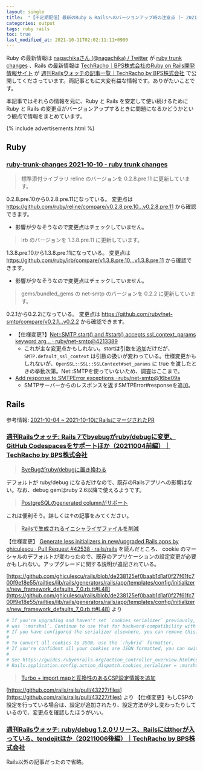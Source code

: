 ```yaml
---
layout: single
title:  "【不定期配信】最新のRuby & Railsへのバージョンアップ時の注意点 (~ 2021-10-10)"
categories: output
tags: ruby rails
toc: true
last_modified_at: 2021-10-11T02:02:11:11+0900
---
```

Ruby の最新情報は [nagachikaさん (@nagachika) / Twitter](https://twitter.com/nagachika) が [ruby trunk changes](https://ruby-trunk-changes.hatenablog.com/) 、Rails の最新情報は [TechRacho｜BPS株式会社のRuby on Rails開発情報サイト](https://techracho.bpsinc.jp/) が [週刊Railsウォッチの記事一覧｜TechRacho by BPS株式会社](https://techracho.bpsinc.jp/tag/%e9%80%b1%e5%88%8arails%e3%82%a6%e3%82%a9%e3%83%83%e3%83%81) で公開してくださっています。両記事ともに大変有益な情報です。ありがたいことです。

本記事ではそれらの情報を元に、Ruby と Rails を安定して使い続けるために Ruby と Rails の変更点がバージョンアップするときに問題になるかどうかという観点で情報をまとめています。

{% include advertisements.html %}

## Ruby

### [ruby-trunk-changes 2021-10-10 - ruby trunk changes](https://ruby-trunk-changes.hatenablog.com/entry/ruby_trunk_changes_20211010)

> 標準添付ライブラリ reline のバージョンを 0.2.8.pre.11 に更新しています。

0.2.8.pre.10から0.2.8.pre.11になっている。
変更点は https://github.com/ruby/reline/compare/v0.2.8.pre.10...v0.2.8.pre.11 から確認できます。

- 影響が少なそうなので変更点はチェックしていません。

> irb のバージョンを 1.3.8.pre.11 に更新しています。

1.3.8.pre.10から1.3.8.pre.11になっている。
変更点は https://github.com/ruby/irb/compare/v1.3.8.pre.10...v1.3.8.pre.11 から確認できます。

- 影響が少なそうなので変更点はチェックしていません。

> gems/bundled_gems の net-smtp のバージョンを 0.2.2 に更新しています。

0.2.1から0.2.2になっている。
変更点は https://github.com/ruby/net-smtp/compare/v0.2.1...v0.2.2 から確認できます。

- 【仕様変更?】[Net::SMTP.start() and #start() accepts ssl_context_params keyword arg… · ruby/net-smtp@4213389](https://github.com/ruby/net-smtp/commit/4213389c21868da5d81e636303dcaf6f29bf2eae?branch=4213389c21868da5d81e636303dcaf6f29bf2eae&diff=unified)
  - これが主な変更点かもしれない。startは引数を追加だけだが、`SMTP.default_ssl_context` は引数の扱いが変わっている。仕様変更かもしれないが、`OpenSSL::SSL::SSLContext#set_params` に true を渡したときの挙動次第。Net::SMTPを使っていないため、調査はここまで。
- [Add response to SMTPError exceptions · ruby/net-smtp@16be09a](https://github.com/ruby/net-smtp/commit/16be09a60c77bcf7ce10fa91cc3689c0d11b0f4b)
  - SMTPサーバーからのレスポンスを返すSMTPError#responseを追加。

## Rails

参考情報: [2021-10-04 ~ 2021-10-10にRailsにマージされたPR](https://github.com/rails/rails/pulls?q=is%3Apr+is%3Aclosed+merged%3A2021-10-04..2021-10-10)

### [週刊Railsウォッチ: Rails 7でbyebugがruby/debugに変更、GitHub Codespacesをサポートほか（20211004前編）｜TechRacho by BPS株式会社](https://techracho.bpsinc.jp/hachi8833/2021_10_04/112129)

> [ByeBugがruby/debugに置き換わる](https://techracho.bpsinc.jp/hachi8833/2021_10_04/112129#1-1)

デフォルトが ruby/debug になるだけなので、既存のRailsアプリへの影響はない。なお、debug gemはruby 2.6以降で使えるようです。

> [PostgreSQLのgenerated columnがサポート](https://techracho.bpsinc.jp/hachi8833/2021_10_04/112129#1-2)

これは便利そう。詳しくは↑の記事をみてください。

> [Railsで生成されるイニシャライザファイルを削減](https://techracho.bpsinc.jp/hachi8833/2021_10_04/112129#1-3)

【仕様変更】 [Generate less initializers in new/upgraded Rails apps by ghiculescu · Pull Request #42538 · rails/rails](https://github.com/rails/rails/pull/42538) を読んだところ、 cookie のマーシャルのデフォルトが変わったので、既存のアプリケーションの設定変更が必要かもしれない。アップグレードに関する説明が追記されている。

[https://github.com/ghiculescu/rails/blob/de238125ef0baab1d1af0f27f61fc700f9e18e55/railties/lib/rails/generators/rails/app/templates/config/initializers/new_framework_defaults_7_0.rb.tt#L48](https://github.com/ghiculescu/rails/blob/de238125ef0baab1d1af0f27f61fc700f9e18e55/railties/lib/rails/generators/rails/app/templates/config/initializers/new_framework_defaults_7_0.rb.tt#L48) より

```ruby
# If you're upgrading and haven't set `cookies_serializer` previously, your cookie serializer
# was `:marshal`. Continue to use that for backward-compatibility with old cookies.
# If you have configured the serializer elsewhere, you can remove this.
#
# To convert all cookies to JSON, use the `:hybrid` formatter.
# If you're confident all your cookies are JSON formatted, you can switch to the `:json` formatter.
#
# See https://guides.rubyonrails.org/action_controller_overview.html#cookies for more information.
# Rails.application.config.action_dispatch.cookies_serializer = :marshal
```

> [Turbo + import mapと互換性のあるCSP設定情報を追加](https://techracho.bpsinc.jp/hachi8833/2021_10_04/112129#1-5)

[https://github.com/rails/rails/pull/43227/files](https://github.com/rails/rails/pull/43227/files) より
【仕様変更】もしCSPの設定を行っている場合は、設定が追加されたり、設定方法が少し変わったりしているので、変更点を確認したほうがいい。

### [週刊Railsウォッチ: ruby/debug 1.2.0リリース、Railsにはthorが入っている、tendejitほか（20211006後編）｜TechRacho by BPS株式会社](https://techracho.bpsinc.jp/hachi8833/2021_10_06/112178)

Rails以外の記事だったので省略。
